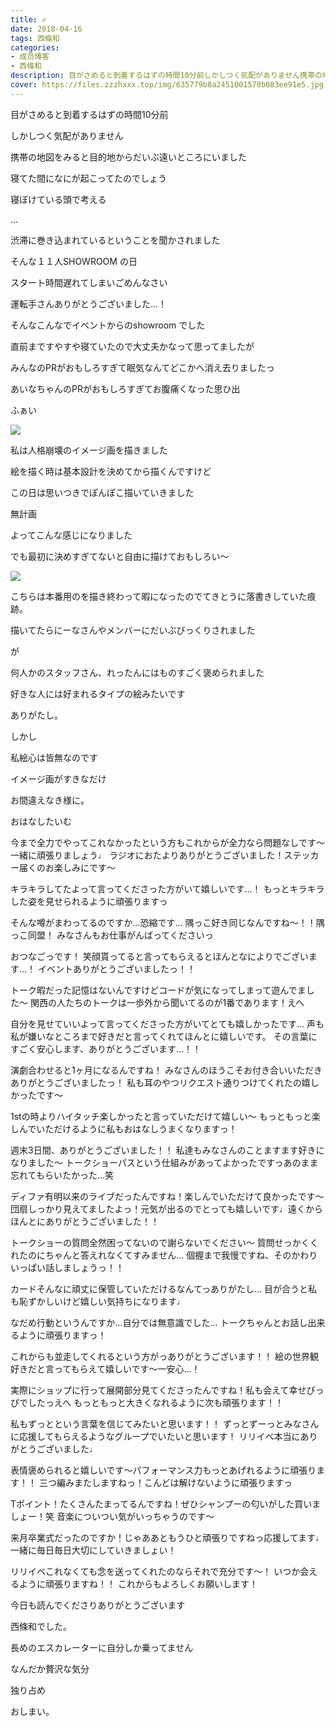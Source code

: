```yaml
---
title: ✐
date: 2018-04-16
tags: 西條和
categories: 
- 成员博客
- 西條和
description: 目がさめると到着するはずの時間10分前しかしつく気配がありません携帯の地図をみると目的地からだいぶ遠いところにいました...
cover: https://files.zzzhxxx.top/img/635779b8a2451001570b083ee91e5.jpg 
---
```











目がさめると到着するはずの時間10分前









しかしつく気配がありません










携帯の地図をみると目的地からだいぶ遠いところにいました










寝てた間になにが起こってたのでしょう








寝ぼけている頭で考える








…











渋滞に巻き込まれているということを聞かされました










そんな１１人SHOWROOM の日










スタート時間遅れてしまいごめんなさい








運転手さんありがとうございました…！













そんなこんなでイベントからのshowroom でした









直前まですやすや寝ていたので大丈夫かなって思ってましたが








みんなのPRがおもしろすぎて眠気なんてどこかへ消え去りましたっ











あいなちゃんのPRがおもしろすぎてお腹痛くなった思ひ出








ふぁい

![](https://files.zzzhxxx.top/img/635779b8a2451001570b083ee91e5.jpg)








私は人格崩壊のイメージ画を描きました








絵を描く時は基本設計を決めてから描くんですけど







この日は思いつきでぽんぽこ描いていきました










無計画










よってこんな感じになりました







でも最初に決めすぎてないと自由に描けておもしろい〜














![](https://files.zzzhxxx.top/img/635779b8a2451001570b083ee91e5-01.jpg)







こちらは本番用のを描き終わって暇になったのでてきとうに落書きしていた痕跡。









描いてたらにーなさんやメンバーにだいぶびっくりされました







が





何人かのスタッフさん、れったんにはものすごく褒められました









好きな人には好まれるタイプの絵みたいです









ありがたし。










しかし







私絵心は皆無なのです










イメージ画がすきなだけ












お間違えなき様に。













おはなしたいむ




今まで全力でやってこれなかったという方もこれからが全力なら問題なしです〜一緒に頑張りましょう♩
ラジオにおたよりありがとうございました！ステッカー届くのお楽しみにです〜






キラキラしてたよって言ってくださった方がいて嬉しいです…！
もっとキラキラした姿を見せられるように頑張りますっ




そんな噂がまわってるのですか…恐縮です…
隅っこ好き同じなんですね〜！！隅っこ同盟！
みなさんもお仕事がんばってくださいっ





おつなごっです！
笑顔貰ってると言ってもらえるとほんとなによりでございます…！
イベントありがとうございましたっ！！




トーク暇だった記憶はないんですけどコードが気になってしまって遊んでました〜
関西の人たちのトークは一歩外から聞いてるのが1番であります！えへ





自分を見せていいよって言ってくださった方がいてとても嬉しかったです…
声も私が嫌いなところまで好きだと言ってくれてほんとに嬉しいです。
その言葉にすごく安心します、ありがとうございます…！！





演劇合わせると1ヶ月になるんですね！
みなさんのほうこそお付き合いいただきありがとうございましたっ！
私も耳のやつリクエスト通りつけてくれたの嬉しかったです〜





1stの時よりハイタッチ楽しかったと言っていただけて嬉しい〜
もっともっと楽しんでいただけるように私もおはなしうまくなりますっ！






週末3日間、ありがとうございました！！
私達もみなさんのことますます好きになりました〜
トークショーパスという仕組みがあってよかったですっあのまま忘れてもらいたかった…笑






ディファ有明以来のライブだったんですね！楽しんでいただけて良かったです〜
団扇しっかり見えてましたよっ！元気が出るのでとっても嬉しいです♩遠くからほんとにありがとうございました！！






トークショーの質問全然困ってないので謝らないでください〜
質問せっかくくれたのにちゃんと答えれなくてすみません…
個握まで我慢ですね、そのかわりいっぱい話しましょうっ！！





カードそんなに頑丈に保管していただけるなんてっありがたし…
目が合うと私も恥ずかしいけど嬉しい気持ちになります♩




なだめ行動というんですか…自分では無意識でした…
トークちゃんとお話し出来るように頑張りますっ！




これからも並走してくれるという方がっありがとうございます！！
絵の世界観好きだと言ってもらえて嬉しいです〜一安心…！





実際にショップに行って展開部分見てくださったんですね！私も会えて幸せぴっぴでしたっえへ
もっともっと大きくなれるように次も頑張ります！！





私もずっとという言葉を信じてみたいと思います！！
ずっとずーっとみなさんに応援してもらえるようなグループでいたいと思います！
リリイベ本当にありがとうございました♩




表情褒められると嬉しいです〜パフォーマンス力もっとあげれるように頑張ります！！
三つ編みまたしますねっ！こんどは解けないように頑張りますっ



Tポイント！たくさんたまってるんですね！ぜひシャンプーの匂いがした買いましょー！笑
音楽についつい気がいっちゃうのです〜




来月卒業式だったのですか！じゃああともうひと頑張りですねっ応援してます♩
一緒に毎日毎日大切にしていきましょい！




リリイベこれなくても念を送ってくれたのならそれで充分です〜！
いつか会えるように頑張りますね！！
これからもよろしくお願いします！








今日も読んでくださりありがとうございます







西條和でした。









長めのエスカレーターに自分しか乗ってません






なんだか贅沢な気分






独り占め









おしまい。


